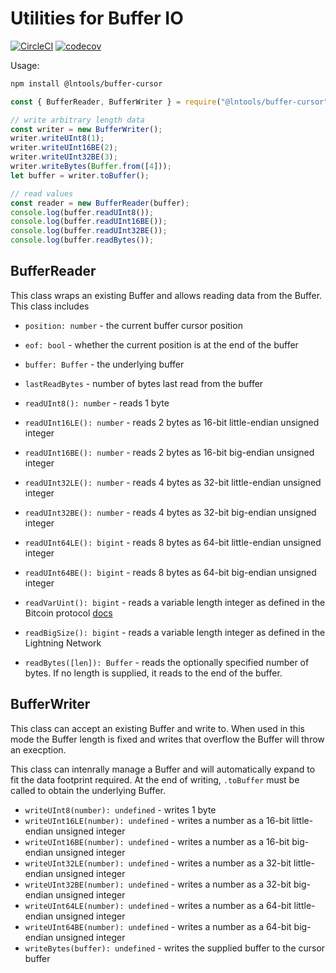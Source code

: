 # Utilities for Buffer IO

[![CircleCI](https://circleci.com/gh/altangent/lntools/tree/master.svg?style=shield)](https://circleci.com/gh/altangent/lntools/tree/master)
[![codecov](https://codecov.io/gh/altangent/lntools/branch/master/graph/badge.svg)](https://codecov.io/gh/altangent/lntools)

Usage:

```bash
npm install @lntools/buffer-cursor
```

```javascript
const { BufferReader, BufferWriter } = require("@lntools/buffer-cursor");

// write arbitrary length data
const writer = new BufferWriter();
writer.writeUInt8(1);
writer.writeUInt16BE(2);
writer.writeUInt32BE(3);
writer.writeBytes(Buffer.from([4]));
let buffer = writer.toBuffer();

// read values
const reader = new BufferReader(buffer);
console.log(buffer.readUInt8());
console.log(buffer.readUInt16BE());
console.log(buffer.readUInt32BE());
console.log(buffer.readBytes());
```

## BufferReader

This class wraps an existing Buffer and allows reading data from the Buffer. This class includes

-   `position: number` - the current buffer cursor position
-   `eof: bool` - whether the current position is at the end of the buffer
-   `buffer: Buffer` - the underlying buffer
-   `lastReadBytes` - number of bytes last read from the buffer

-   `readUInt8(): number` - reads 1 byte
-   `readUInt16LE(): number` - reads 2 bytes as 16-bit little-endian unsigned integer
-   `readUInt16BE(): number` - reads 2 bytes as 16-bit big-endian unsigned integer
-   `readUInt32LE(): number` - reads 4 bytes as 32-bit little-endian unsigned integer
-   `readUInt32BE(): number` - reads 4 bytes as 32-bit big-endian unsigned integer
-   `readUInt64LE(): bigint` - reads 8 bytes as 64-bit little-endian unsigned integer
-   `readUInt64BE(): bigint` - reads 8 bytes as 64-bit big-endian unsigned integer
-   `readVarUint(): bigint` - reads a variable length integer as defined in the Bitcoin protocol [docs](https://en.bitcoin.it/wiki/Protocol_documentation#Variable_length_integer)
-   `readBigSize(): bigint` - reads a variable length integer as defined in the Lightning Network
-   `readBytes([len]): Buffer` - reads the optionally specified number of bytes. If no length is supplied, it reads to the end of the buffer.

## BufferWriter

This class can accept an existing Buffer and write to. When used in this mode
the Buffer length is fixed and writes that overflow the Buffer will throw an
execption.

This class can intenrally manage a Buffer and will automatically expand to fit
the data footprint required. At the end of writing, `.toBuffer` must be called
to obtain the underlying Buffer.

-   `writeUInt8(number): undefined` - writes 1 byte
-   `writeUInt16LE(number): undefined` - writes a number as a 16-bit little-endian unsigned integer
-   `writeUInt16BE(number): undefined` - writes a number as a 16-bit big-endian unsigned integer
-   `writeUInt32LE(number): undefined` - writes a number as a 32-bit little-endian unsigned integer
-   `writeUInt32BE(number): undefined` - writes a number as a 32-bit big-endian unsigned integer
-   `writeUInt64LE(number): undefined` - writes a number as a 64-bit little-endian unsigned integer
-   `writeUInt64BE(number): undefined` - writes a number as a 64-bit big-endian unsigned integer
-   `writeBytes(buffer): undefined` - writes the supplied buffer to the cursor buffer
